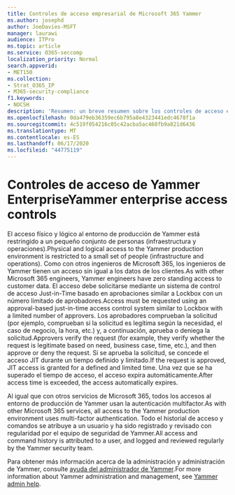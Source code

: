 ```yaml
---
title: Controles de acceso empresarial de Microsoft 365 Yammer
ms.author: josephd
author: JoeDavies-MSFT
manager: laurawi
audience: ITPro
ms.topic: article
ms.service: O365-seccomp
localization_priority: Normal
search.appverid:
- MET150
ms.collection:
- Strat_O365_IP
- M365-security-compliance
f1.keywords:
- NOCSH
description: 'Resumen: un breve resumen sobre los controles de acceso empresarial de Yammer en el entorno de producción.'
ms.openlocfilehash: 0da479eb36359ec6b795a8e4323441edc4678f1a
ms.sourcegitcommit: 4c519f054216c05c42acba5ac460fb9a821d6436
ms.translationtype: MT
ms.contentlocale: es-ES
ms.lasthandoff: 06/17/2020
ms.locfileid: "44775119"
---
```

# <a name="yammer-enterprise-access-controls"></a><span data-ttu-id="5bec1-103">Controles de acceso de Yammer Enterprise</span><span class="sxs-lookup"><span data-stu-id="5bec1-103">Yammer enterprise access controls</span></span> 

<span data-ttu-id="5bec1-104">El acceso físico y lógico al entorno de producción de Yammer está restringido a un pequeño conjunto de personas (infraestructura y operaciones).</span><span class="sxs-lookup"><span data-stu-id="5bec1-104">Physical and logical access to the Yammer production environment is restricted to a small set of people (infrastructure and operations).</span></span> <span data-ttu-id="5bec1-105">Como con otros ingenieros de Microsoft 365, los ingenieros de Yammer tienen un acceso sin igual a los datos de los clientes.</span><span class="sxs-lookup"><span data-stu-id="5bec1-105">As with other Microsoft 365 engineers, Yammer engineers have zero standing access to customer data.</span></span> <span data-ttu-id="5bec1-106">El acceso debe solicitarse mediante un sistema de control de acceso Just-in-Time basado en aprobaciones similar a Lockbox con un número limitado de aprobadores.</span><span class="sxs-lookup"><span data-stu-id="5bec1-106">Access must be requested using an approval-based just-in-time access control system similar to Lockbox with a limited number of approvers.</span></span> <span data-ttu-id="5bec1-107">Los aprobadores comprueban la solicitud (por ejemplo, comprueban si la solicitud es legítima según la necesidad, el caso de negocio, la hora, etc.) y, a continuación, aprueba o deniega la solicitud.</span><span class="sxs-lookup"><span data-stu-id="5bec1-107">Approvers verify the request (for example, they verify whether the request is legitimate based on need, business case, time, etc.), and then approve or deny the request.</span></span> <span data-ttu-id="5bec1-108">Si se aprueba la solicitud, se concede el acceso JIT durante un tiempo definido y limitado.</span><span class="sxs-lookup"><span data-stu-id="5bec1-108">If the request is approved, JIT access is granted for a defined and limited time.</span></span> <span data-ttu-id="5bec1-109">Una vez que se ha superado el tiempo de acceso, el acceso expira automáticamente.</span><span class="sxs-lookup"><span data-stu-id="5bec1-109">After access time is exceeded, the access automatically expires.</span></span>

<span data-ttu-id="5bec1-110">Al igual que con otros servicios de Microsoft 365, todos los accesos al entorno de producción de Yammer usan la autenticación multifactor.</span><span class="sxs-lookup"><span data-stu-id="5bec1-110">As with other Microsoft 365 services, all access to the Yammer production environment uses multi-factor authentication.</span></span> <span data-ttu-id="5bec1-111">Todo el historial de acceso y comandos se atribuye a un usuario y ha sido registrado y revisado con regularidad por el equipo de seguridad de Yammer.</span><span class="sxs-lookup"><span data-stu-id="5bec1-111">All access and command history is attributed to a user, and logged and reviewed regularly by the Yammer security team.</span></span>

<span data-ttu-id="5bec1-112">Para obtener más información acerca de la administración y administración de Yammer, consulte [ayuda del administrador de Yammer](https://docs.microsoft.com/yammer/yammer-landing-page).</span><span class="sxs-lookup"><span data-stu-id="5bec1-112">For more information about Yammer administration and management, see [Yammer admin help](https://docs.microsoft.com/yammer/yammer-landing-page).</span></span>